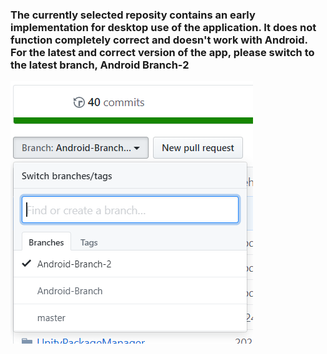 ### The currently selected reposity contains an early implementation for desktop use of the application. It does not function completely correct and doesn't work with Android. For the latest and correct version of the app, please switch to the latest branch, Android Branch-2 

![alt-text](https://github.com/OvercodedStack/CRPI-UI-DOCUMENTATION-Summer-of-2019/blob/master/Images/Correct%20repository.PNG?raw=true)
